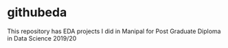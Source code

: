 # githubeda
This repository has EDA projects I did in Manipal for Post Graduate Diploma in Data Science 2019/20
